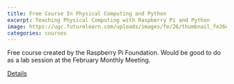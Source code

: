 ```yaml
---
title: Free Course In Physical Computing and Python
excerpt: Teaching Physical Computing with Raspberry Pi and Python
image: https://ugc.futurelearn.com/uploads/images/fe/26/thumbnail_fe26d760-c710-46e9-8710-bbf255533c15.jpg
categories: courses
---
```

Free course created by the Raspberry Pi Foundation. Would be good to do as a lab session at the February Monthly Meeting.


[Details](https://www.futurelearn.com/partners/raspberry-pi)
